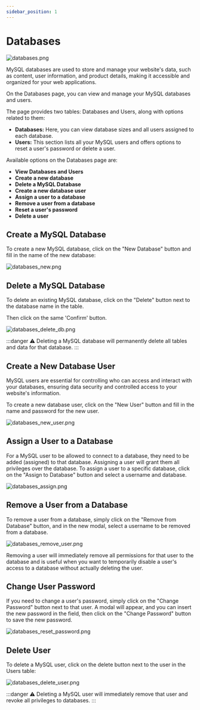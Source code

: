 ```yaml
---
sidebar_position: 1
---
```


# Databases

![databases.png](/img/panel/v1/databases/databases.png)

MySQL databases are used to store and manage your website's data, such as content, user information, and product details, making it accessible and organized for your web applications.

On the Databases page, you can view and manage your MySQL databases and users.

The page provides two tables: Databases and Users, along with options related to them:

- **Databases:** Here, you can view database sizes and all users assigned to each database.
- **Users:** This section lists all your MySQL users and offers options to reset a user's password or delete a user.

Available options on the Databases page are:

- **View Databases and Users**
- **Create a new database**
- **Delete a MySQL Database**
- **Create a new database user**
- **Assign a user to a database**
- **Remove a user from a database**
- **Reset a user's password**
- **Delete a user**

## Create a MySQL Database

To create a new MySQL database, click on the "New Database" button and fill in the name of the new database:

![databases_new.png](/img/panel/v1/databases/databases_new.png)

## Delete a MySQL Database

To delete an existing MySQL database, click on the "Delete" button next to the database name in the table.

Then click on the same 'Confirm' button.

![databases_delete_db.png](/img/panel/v1/databases/databases_delete_db.png)

:::danger
⚠️ Deleting a MySQL database will permanently delete all tables and data for that database.
:::

## Create a New Database User

MySQL users are essential for controlling who can access and interact with your databases, ensuring data security and controlled access to your website's information. 

To create a new database user, click on the "New User" button and fill in the name and password for the new user.

![databases_new_user.png](/img/panel/v1/databases/databases_new_user.png)

## Assign a User to a Database

For a MySQL user to be allowed to connect to a database, they need to be added (assigned) to that database. Assigning a user will grant them all privileges over the database. To assign a user to a specific database, click on the "Assign to Database" button and select a username and database.

![databases_assign.png](/img/panel/v1/databases/databases_assign.png)

## Remove a User from a Database

To remove a user from a database, simply click on the "Remove from Database" button, and in the new modal, select a username to be removed from a database.

![databases_remove_user.png](/img/panel/v1/databases/databases_remove_user.png)

Removing a user will immediately remove all permissions for that user to the database and is useful when you want to temporarily disable a user's access to a database without actually deleting the user.

## Change User Password

If you need to change a user's password, simply click on the "Change Password" button next to that user. A modal will appear, and you can insert the new password in the field, then click on the "Change Password" button to save the new password.

![databases_reset_password.png](/img/panel/v1/databases/databases_reset_password.png)

## Delete User

To delete a MySQL user, click on the delete button next to the user in the Users table:

![databases_delete_user.png](/img/panel/v1/databases/databases_delete_user.png)

:::danger
⚠️ Deleting a MySQL user will immediately remove that user and revoke all privileges to databases.
:::

